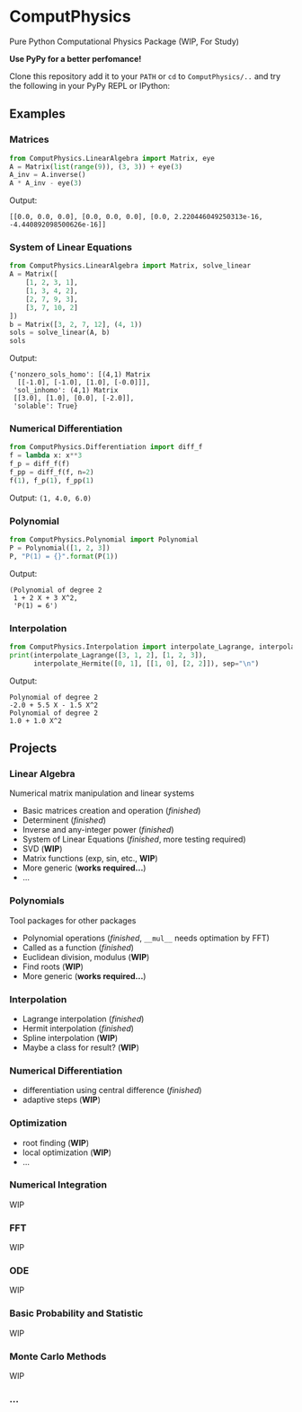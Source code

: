 # ComputPhysics
Pure Python Computational Physics Package (WIP, For Study)

**Use PyPy for a better perfomance!** 

Clone this repository add it to your `PATH` or `cd` to `ComputPhysics/..` and try the following in your PyPy REPL or IPython:

## Examples
### Matrices

```python
from ComputPhysics.LinearAlgebra import Matrix, eye
A = Matrix(list(range(9)), (3, 3)) + eye(3)
A_inv = A.inverse()
A * A_inv - eye(3)
```
Output: 
```(3,3) Matrix
[[0.0, 0.0, 0.0], [0.0, 0.0, 0.0], [0.0, 2.220446049250313e-16, -4.440892098500626e-16]]
```

### System of Linear Equations
```python
from ComputPhysics.LinearAlgebra import Matrix, solve_linear
A = Matrix([
    [1, 2, 3, 1],
    [1, 3, 4, 2],
    [2, 7, 9, 3],
    [3, 7, 10, 2]
])
b = Matrix([3, 2, 7, 12], (4, 1))
sols = solve_linear(A, b)
sols
```
Output: 
```
{'nonzero_sols_homo': [(4,1) Matrix
  [[-1.0], [-1.0], [1.0], [-0.0]]],
 'sol_inhomo': (4,1) Matrix
 [[3.0], [1.0], [0.0], [-2.0]],
 'solable': True}
```


### Numerical Differentiation

```python
from ComputPhysics.Differentiation import diff_f
f = lambda x: x**3
f_p = diff_f(f)
f_pp = diff_f(f, n=2)
f(1), f_p(1), f_pp(1)
```
Output: `(1, 4.0, 6.0)`

### Polynomial
```python
from ComputPhysics.Polynomial import Polynomial
P = Polynomial([1, 2, 3])
P, "P(1) = {}".format(P(1))
```
Output:
```
(Polynomial of degree 2 
 1 + 2 X + 3 X^2,
 'P(1) = 6')
```

### Interpolation
```python
from ComputPhysics.Interpolation import interpolate_Lagrange, interpolate_Hermite
print(interpolate_Lagrange([3, 1, 2], [1, 2, 3]),
      interpolate_Hermite([0, 1], [[1, 0], [2, 2]]), sep="\n")
```
Output:
```
Polynomial of degree 2 
-2.0 + 5.5 X - 1.5 X^2
Polynomial of degree 2 
1.0 + 1.0 X^2
```

## Projects
### Linear Algebra
Numerical matrix manipulation and linear systems
* Basic matrices creation and operation (*finished*)
* Determinent (*finished*) 
* Inverse and any-integer power (*finished*)
* System of Linear Equations (*finished*, more testing required)
* SVD (**WIP**)
* Matrix functions (exp, sin, etc., **WIP**)
* More generic (**works required...**)
* ...

### Polynomials
Tool packages for other packages
* Polynomial operations (*finished*, `__mul__` needs optimation by FFT)
* Called as a function (*finished*)
* Euclidean division, modulus (**WIP**)
* Find roots (**WIP**)
* More generic (**works required...**)

### Interpolation
* Lagrange interpolation (*finished*)
* Hermit interpolation (*finished*)
* Spline interpolation (**WIP**)
* Maybe a class for result? (**WIP**)

### Numerical Differentiation
* differentiation using central difference (*finished*)
* adaptive steps (**WIP**)

### Optimization
* root finding (**WIP**)
* local optimization (**WIP**)
* ...

### Numerical Integration
WIP
### FFT
WIP
### ODE
WIP
### Basic Probability and Statistic
WIP
### Monte Carlo Methods
WIP
### ...
